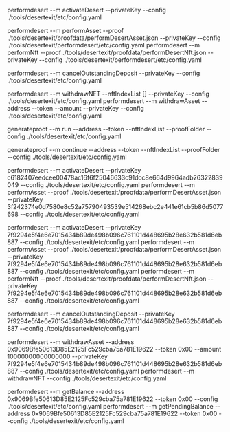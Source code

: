 
performdesert --m activateDesert  --privateKey   --config ./tools/desertexit/etc/config.yaml

performdesert --m performAsset  --proof ./tools/desertexit/proofdata/performDesertAsset.json  --privateKey  --config ./tools/desertexit/performdesert/etc/config.yaml
performdesert --m performNft    --proof  ./tools/desertexit/proofdata/performDesertNft.json  --privateKey  --config ./tools/desertexit/performdesert/etc/config.yaml

performdesert --m cancelOutstandingDeposit  --privateKey  --config ./tools/desertexit/etc/config.yaml

performdesert --m withdrawNFT   --nftIndexList []  --privateKey  --config ./tools/desertexit/etc/config.yaml
performdesert --m withdrawAsset    --address --token --amount --privateKey  --config ./tools/desertexit/etc/config.yaml



generateproof --m run  --address --token --nftIndexList  --proofFolder  --config ./tools/desertexit/etc/config.yaml

generateproof --m continue  --address --token  --nftIndexList --proofFolder  --config ./tools/desertexit/etc/config.yaml


performdesert --m activateDesert  --privateKey c6182407eedcee00478ac16f6f25046633c91dcc8e664d9964adb26322839049   --config ./tools/desertexit/etc/config.yaml
performdesert --m performAsset  --proof ./tools/desertexit/proofdata/performDesertAsset.json  --privateKey 3f242374e0d7580e8c52a75790493539e514268ebc2e441e61cb5b86d5077698  --config ./tools/desertexit/etc/config.yaml


performdesert --m activateDesert  --privateKey 7f9294e5f4e6e7015434b89de498b096c761101d448695b28e632b581d6eb887   --config ./tools/desertexit/etc/config.yaml
performdesert --m performAsset  --proof ./tools/desertexit/proofdata/performDesertAsset.json  --privateKey 7f9294e5f4e6e7015434b89de498b096c761101d448695b28e632b581d6eb887  --config ./tools/desertexit/etc/config.yaml
performdesert --m performNft    --proof  ./tools/desertexit/proofdata/performDesertNft.json  --privateKey 7f9294e5f4e6e7015434b89de498b096c761101d448695b28e632b581d6eb887  --config ./tools/desertexit/etc/config.yaml

performdesert --m cancelOutstandingDeposit  --privateKey 7f9294e5f4e6e7015434b89de498b096c761101d448695b28e632b581d6eb887  --config ./tools/desertexit/etc/config.yaml


performdesert --m withdrawAsset  --address 0x9069Bfe50613D85E2125Fc529cba75a781E19622  --token 0x00 --amount 10000000000000000 --privateKey 7f9294e5f4e6e7015434b89de498b096c761101d448695b28e632b581d6eb887 --config ./tools/desertexit/etc/config.yaml
performdesert --m withdrawNFT  --config ./tools/desertexit/etc/config.yaml


performdesert --m getBalance  --address 0x9069Bfe50613D85E2125Fc529cba75a781E19622  --token 0x00 --config ./tools/desertexit/etc/config.yaml
performdesert --m getPendingBalance  --address 0x9069Bfe50613D85E2125Fc529cba75a781E19622  --token 0x00 --config ./tools/desertexit/etc/config.yaml

